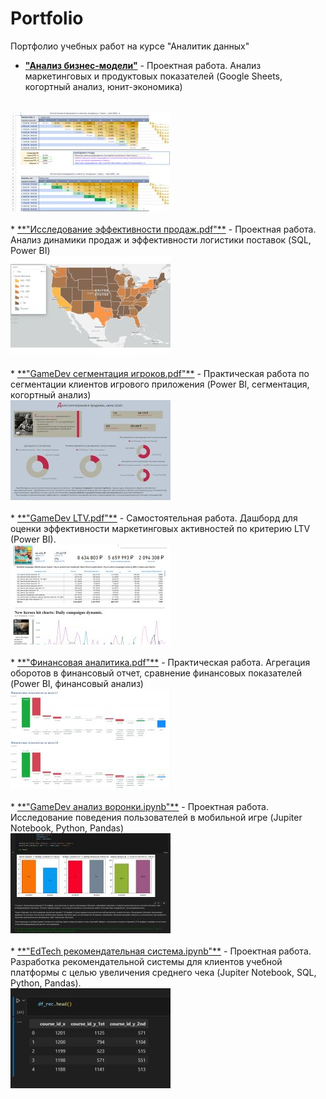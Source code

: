# Portfolio
Портфолио учебных работ на курсе "Аналитик данных"


* <a href="https://docs.google.com/spreadsheets/d/1Jp-ZbCn7x0XfeTK719f4IlE49PCwJcGE926y4H2fmjo/edit?usp=sharing">**"Анализ бизнес-модели"**</a> - Проектная работа. Анализ маркетинговых и продуктовых показателей (Google Sheets, когортный анализ, юнит-экономика)
<br>
    <img src="uecon_icon.jpg"></img><br>
<br>
* <a href="Исследование эффективности продаж.pdf">**"Исследование эффективности продаж.pdf"**</a> - Проектная работа. Анализ динамики продаж и эффективности логистики поставок (SQL, Power BI)
<br>
    <img src="se_icon.jpg"></img><br>
<br>
* <a href="GameDev сегментация игроков.pdf">**"GameDev сегментация игроков.pdf"**</a> - Практическая работа по сегментации клиентов игрового приложения (Power BI, сегментация, когортный анализ)
<br>
    <img src="gds_icon.jpg"></img><br>
<br>
* <a href="GameDev LTV.pdf">**"GameDev LTV.pdf"**</a> - Самостоятельная работа. Дашборд для оценки эффективности маркетинговых активностей по критерию LTV (Power BI).  
<br>
    <img src="gdltv_icon.jpg"></img><br>
<br>
* <a href="Финансовая аналитика.pdf">**"Финансовая аналитика.pdf"**</a> - Практическая работа. Агрегация оборотов в финансовый отчет, сравнение финансовых показателей (Power BI, финансовый анализ)
<br>
    <img src="fa_icon.jpg"></img><br>
<br>
* <a href="GameDev анализ воронки.ipynb">**"GameDev анализ воронки.ipynb"**</a> - Проектная работа. Исследование поведения пользователей в мобильной игре (Jupiter Notebook, Python, Pandas)
<br>
    <img src="gdfa_icon.jpg"></img><br>
<br>  
* <a href="EdTech рекомендательная система.ipynb">**"EdTech рекомендательная система.ipynb"**</a> - Проектная работа. Разработка рекомендательной системы для клиентов учебной платформы с целью увеличения среднего чека (Jupiter Notebook, SQL,  Python, Pandas).
<br>
    <img src="edrs_icon.jpg"></img><br>
<br>
